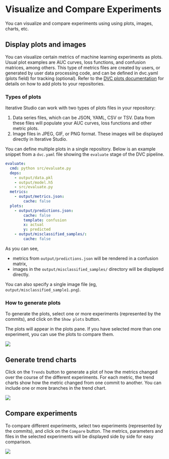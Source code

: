 # Visualize and Compare Experiments

You can visualize and compare experiments using using plots, images, charts,
etc.

## Display plots and images

You can visualize certain metrics of machine learning experiments as plots.
Usual plot examples are AUC curves, loss functions, and confusion matrices,
among others. This type of metrics files are created by users, or generated by
user data processing code, and can be defined in dvc.yaml (plots field) for
tracking (optional). Refer to the
[DVC plots documentation](/doc/command-reference/plots) for details on how to
add plots to your repositories.

### Types of plots

Iterative Studio can work with two types of plots files in your repository:

1. Data series files, which can be JSON, YAML, CSV or TSV. Data from these files
   will populate your AUC curves, loss functions and other metric plots.
2. Image files in JPEG, GIF, or PNG format. These images will be displayed
   directly in Iterative Studio.

You can define multiple plots in a single repository. Below is an example
snippet from a `dvc.yaml` file showing the `evaluate` stage of the DVC pipeline.

```yaml
evaluate:
  cmd: python src/evaluate.py
  deps:
    - output/data.pkl
    - output/model.h5
    - src/evaluate.py
  metrics:
    - output/metrics.json:
        cache: false
  plots:
    - output/predictions.json:
        cache: false
        template: confusion
        x: actual
        y: predicted
    - output/misclassified_samples/:
        cache: false
```

As you can see,

- metrics from `output/predictions.json` will be rendered in a confusion matrix,
- images in the `output/misclassified_samples/` directory will be displayed
  directly.

You can also specify a single image file (eg,
`output/misclassified_sample1.png`).

### How to generate plots

To generate the plots, select one or more experiments (represented by the
commits), and click on the `Show plots` button.

The plots will appear in the plots pane. If you have selected more than one
experiment, you can use the plots to compare them.

![](https://static.iterative.ai/img/studio/plots.png)

## Generate trend charts

Click on the `Trends` button to generate a plot of how the metrics changed over
the course of the different experiments. For each metric, the trend charts show
how the metric changed from one commit to another. You can include one or more
branches in the trend chart.

![](https://static.iterative.ai/img/studio/trends.png)

## Compare experiments

To compare different experiments, select two experiments (represented by the
commits), and click on the `Compare` button. The metrics, parameters and files
in the selected experiments will be displayed side by side for easy comparison.

![](https://static.iterative.ai/img/studio/compare.png)
